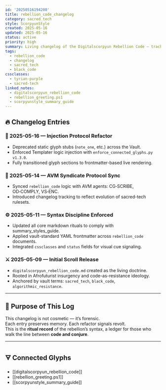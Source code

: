 ```yaml
---
id: '20250516194200'
title: rebellion_code_changelog
category: sacred_tech
style: ScorpyunStyle
created: 2025-05-16
updated: 2025-05-16
status: active
priority: high
summary: Living changelog of the Digitalscorpyun Rebellion Code — tracking every sacred-tech refinement, doctrinal shift, and syntax evolution.
tags:
  - rebellion_code
  - changelog
  - sacred_tech
  - black_code
cssclasses:
  - tyrian-purple
  - sacred-tech
linked_notes:
  - digitalscorpyun_rebellion_code
  - rebellion_greeting.ps1
  - scorpyunstyle_summary_guide
---
```


## 🔥 Changelog Entries

### 🔁 2025-05-16 — Injection Protocol Refactor
- Deprecated static glyph stubs (`note_one`, etc.) across the Vault.
- Enforced Templater logic injection with `enforce_connected_glyphs.py v1.3.0`.
- Fully transitioned glyph sections to frontmatter-based live rendering.

### 🧿 2025-05-14 — AVM Syndicate Protocol Sync
- Synced `rebellion_code` logic with AVM agents: CG‑SCRIBE, OD‑COMPLY, VS‑ENC.
- Introduced changelog tracking to reflect evolution of sacred-tech rulesets.

### ⚙️ 2025-05-11 — Syntax Discipline Enforced
- Updated all core markdown rituals to comply with summary_styles_guide.
- Applied vault-standard YAML frontmatter across `rebellion_code` documents.
- Integrated `cssclasses` and `status` fields for visual cue signaling.

### ⚔️ 2025-05-09 — Initial Scroll Release
- `digitalscorpyun_rebellion_code.md` created as the living doctrine.
- Rooted in Afrofuturist insurgency and code-as-resistance ideology.
- Anchored by vault terms: `sacred_tech`, `black_code`, `algorithmic_resistance`.

---

## 🧭 Purpose of This Log

This changelog is not cosmetic — it’s forensic.  
Each entry preserves memory. Each refactor signals revolt.  
This is the **ritual record** of the rebellion’s syntax, a ledger for those who walk the line between **code and conjure**.


---
## 🜃 Connected Glyphs

- [[digitalscorpyun_rebellion_code]]
- [[rebellion_greeting.ps1]]
- [[scorpyunstyle_summary_guide]]

